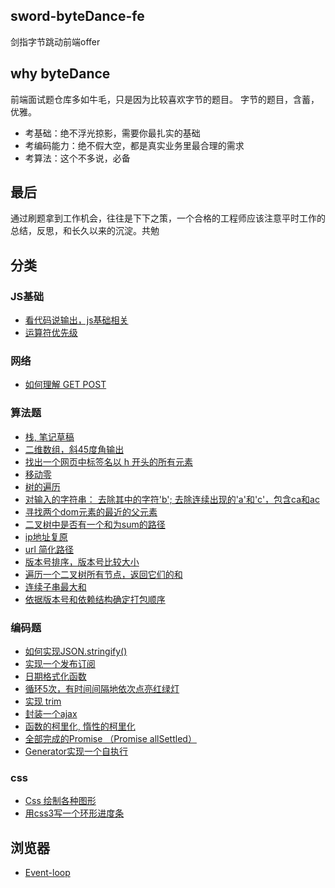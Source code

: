 ## sword-byteDance-fe

剑指字节跳动前端offer

## why byteDance

前端面试题仓库多如牛毛，只是因为比较喜欢字节的题目。
字节的题目，含蓄，优雅。
- 考基础：绝不浮光掠影，需要你最扎实的基础
- 考编码能力：绝不假大空，都是真实业务里最合理的需求
- 考算法：这个不多说，必备

## 最后

通过刷题拿到工作机会，往往是下下之策，一个合格的工程师应该注意平时工作的总结，反思，和长久以来的沉淀。共勉


## 分类

### JS基础

- [看代码说输出，js基础相关](https://github.com/MengZhaoFly/sword-byteDance-fe/issues/13)
- [运算符优先级](https://github.com/MengZhaoFly/sword-byteDance-fe/issues/23)

### 网络

- [如何理解 GET POST](https://github.com/MengZhaoFly/sword-byteDance-fe/issues/21)

### 算法题

- [栈, 笔记草稿](https://github.com/MengZhaoFly/sword-byteDance-fe/issues/25)
- [二维数组，斜45度角输出](https://github.com/MengZhaoFly/sword-byteDance-fe/issues/24)
- [找出一个网页中标签名以 h 开头的所有元素](https://github.com/MengZhaoFly/sword-byteDance-fe/issues/22)
- [移动零](https://github.com/MengZhaoFly/sword-byteDance-fe/issues/20)
- [树的遍历](https://github.com/MengZhaoFly/sword-byteDance-fe/issues/16)
- [对输入的字符串： 去除其中的字符'b'; 去除连续出现的'a'和'c'，包含ca和ac ](https://github.com/MengZhaoFly/sword-byteDance-fe/issues/15)
- [寻找两个dom元素的最近的父元素](https://github.com/MengZhaoFly/sword-byteDance-fe/issues/12)
- [二叉树中是否有一个和为sum的路径](https://github.com/MengZhaoFly/sword-byteDance-fe/issues/11)
- [ip地址复原](https://github.com/MengZhaoFly/sword-byteDance-fe/issues/10)
- [url 简化路径](https://github.com/MengZhaoFly/sword-byteDance-fe/issues/8)
- [版本号排序，版本号比较大小](https://github.com/MengZhaoFly/sword-byteDance-fe/issues/1)
- [遍历一个二叉树所有节点，返回它们的和](https://github.com/MengZhaoFly/sword-byteDance-fe/issues/4)
- [连续子串最大和](https://github.com/MengZhaoFly/sword-byteDance-fe/issues/3)
- [依据版本号和依赖结构确定打包顺序](https://github.com/MengZhaoFly/sword-byteDance-fe/issues/28)

### 编码题

- [如何实现JSON.stringify()](https://github.com/MengZhaoFly/sword-byteDance-fe/issues/29)
- [实现一个发布订阅](https://github.com/MengZhaoFly/sword-byteDance-fe/issues/27)
- [日期格式化函数](https://github.com/MengZhaoFly/sword-byteDance-fe/issues/19)
- [循环5次，有时间间隔地依次点亮红绿灯](https://github.com/MengZhaoFly/sword-byteDance-fe/issues/18)
- [实现 trim](https://github.com/MengZhaoFly/sword-byteDance-fe/issues/17)
- [封装一个ajax](https://github.com/MengZhaoFly/sword-byteDance-fe/issues/14)
- [函数的柯里化, 惰性的柯里化](https://github.com/MengZhaoFly/sword-byteDance-fe/issues/7)
- [全部完成的Promise （Promise allSettled）](https://github.com/MengZhaoFly/sword-byteDance-fe/issues/5)
- [Generator实现一个自执行](https://github.com/MengZhaoFly/sword-byteDance-fe/issues/2)

### css

- [Css 绘制各种图形](https://github.com/MengZhaoFly/sword-byteDance-fe/issues/9)
- [用css3写一个环形进度条](https://github.com/MengZhaoFly/sword-byteDance-fe/issues/6)

## 浏览器

- [Event-loop](https://github.com/MengZhaoFly/sword-byteDance-fe/issues/26)

